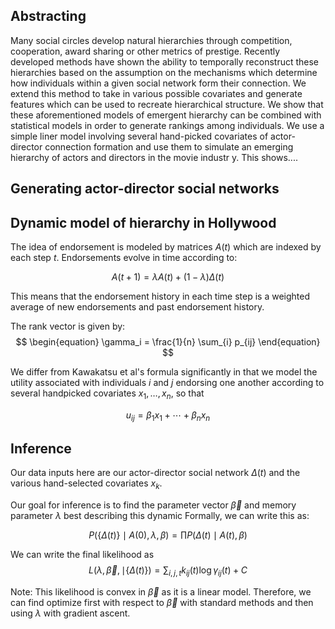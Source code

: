 ## Abstracting

Many social circles develop natural hierarchies through competition, cooperation, award sharing or other metrics of prestige. Recently developed methods have shown the ability to temporally reconstruct these hierarchies based on the assumption on the mechanisms which determine how individuals within a given social network form their connection. We extend this method to take in various possible covariates and generate features which can be used to recreate hierarchical structure. We show that these aforementioned models of emergent hierarchy can be combined with statistical models in order to generate rankings among individuals. We use a simple liner model involving several hand-picked covariates of actor-director connection formation and use them to simulate an emerging hierarchy of actors and directors in the movie industr y. This shows....

## Generating actor-director social networks

## Dynamic model of hierarchy in Hollywood

The idea of endorsement is modeled by matrices $A(t)$ which are indexed by each step $t$. Endorsements evolve in time according to:

$$
\begin{equation}
A(t + 1) = \lambda A(t) + (1 - \lambda) \Delta(t)
\end{equation}
$$

This means that the endorsement history in each time step is a weighted average of new endorsements and past endorsement history.

The rank vector is given by:
$$
\begin{equation}
\gamma_i = \frac{1}{n} \sum_{i} p_{ij} 
\end{equation}
$$

We differ from Kawakatsu et al's formula significantly in that we model the utility associated with individuals $i$ and $j$ endorsing one another according to several handpicked covariates $x_1, \ldots, x_n$, so that 

$$
\begin{equation}
u_{ij} = \beta_1 x_1 + \cdots + \beta_n x_n
\end{equation}
$$
 
<!--- We hope that by using various covariates we can avoid the issue of directly proposing a mechanism driving heirarchy formation. -->

## Inference

Our data inputs here are our actor-director social network $\Delta(t)$ and the various hand-selected covariates $x_k$.

Our goal for inference is to find the parameter vector $\vec{\beta}$ and memory parameter $\lambda$ best describing this dynamic Formally, we can write this as: 

$$
\begin{equation}
P( \{\Delta(t) \} \mid A(0), \lambda, \beta ) = \prod P(\Delta(t) \mid A(t), \beta) 
\end{equation}
$$

We can write the final likelihood as
$$
\begin{equation}
L(\lambda, \vec{\beta}, \mid \{ \Delta(t)\}) = \sum_{i,j,t} k_{ij}(t) \log \gamma_{ij}(t) + C
\end{equation}
$$

Note: This likelihood is convex in $\vec{\beta}$ as it is a linear model. Therefore, we can find optimize first with respect to $\vec{\beta}$ with standard methods and then using $\lambda$ with gradient ascent. 
